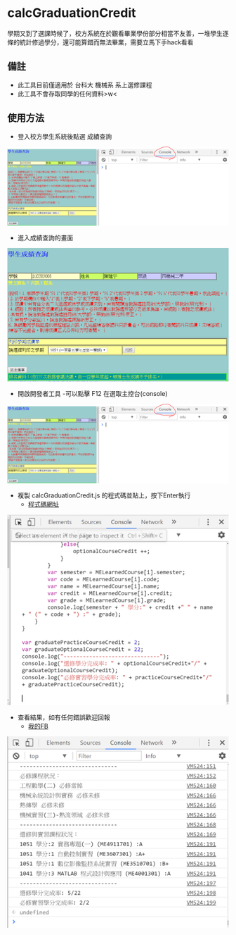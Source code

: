 # calcGraduationCredit
學期又到了選課時候了，校方系統在於觀看畢業學份部分相當不友善，一堆學生逐條的統計修過學分，還可能算錯而無法畢業，需要立馬下手hack看看
## 備註
- 此工具目前僅適用於 台科大 機械系 系上選修課程
- 此工具不會存取同學的任何資料>w<

## 使用方法
- 登入校方學生系統後點選 成績查詢

<img src="https://github.com/Nick0603/calcGraduationCredit/blob/master/images/console.PNG?raw=true" alt="成績查詢">

- 進入成績查詢的畫面

<img src="https://github.com/Nick0603/calcGraduationCredit/blob/master/images/gradeView.PNG?raw=true" alt="成績查詢畫面">

- 開啟開發者工具
  -可以點擊 F12 在選取主控台(console)

<img src="https://github.com/Nick0603/calcGraduationCredit/blob/master/images/console.PNG?raw=true" alt="主控台畫面">

- 複製 calcGraduationCredit.js 的程式碼並貼上，按下Enter執行
   - [程式碼網址](https://github.com/Nick0603/calcGraduationCredit/blob/master/calcGraduationCredit.js)

<img src="https://github.com/Nick0603/calcGraduationCredit/blob/master/images/pasteCode.PNG?raw=true" alt="貼上程式碼">

- 查看結果，如有任何錯誤歡迎回報
    - [ 我的FB ](https://www.facebook.com/profile.php?id=100008999889644)

<img src="https://github.com/Nick0603/calcGraduationCredit/blob/master/images/result.PNG?raw=true" alt="結果">
